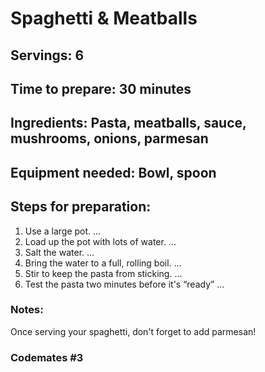 # Spaghetti & Meatballs

## Servings: 6

## Time to prepare: 30 minutes

## Ingredients: Pasta, meatballs, sauce, mushrooms, onions, parmesan


## Equipment needed: Bowl, spoon


## Steps for preparation:
1. Use a large pot. ...
2. Load up the pot with lots of water. ...
3. Salt the water. ...
4. Bring the water to a full, rolling boil. ...
5. Stir to keep the pasta from sticking. ...
6. Test the pasta two minutes before it's “ready” ...



### Notes:
Once serving your spaghetti, don't forget to add parmesan!


### Codemates #3
